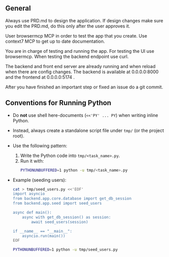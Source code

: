 ## General

Always use PRD.md to design the application.
If design changes make sure you edit the PRD.md, do this only after the user approves it.

User browsermcp MCP in order to test the app that you create.
Use context7 MCP to get up to date documentation.

You are in charge of testing and running the app.
For testing the UI use browsermcp.
When testing the backend endpoint use curl.

The backend and front end server are already running and when reload when there are config changes.
The backend is available at 0.0.0.0:8000 and the frontend at 0.0.0.0:5174 .





After you have finished an important step or fixed an issue do a git commit.








## Conventions for Running Python

- Do **not** use shell here-documents (`<<'PY' ... PY`) when writing inline Python.
- Instead, always create a standalone script file under `tmp/` (or the project root).
- Use the following pattern:

  1. Write the Python code into `tmp/<task_name>.py`.
  2. Run it with:
     ```bash
     PYTHONUNBUFFERED=1 python -u tmp/<task_name>.py
     ```

- Example (seeding users):

  ```bash
  cat > tmp/seed_users.py <<'EOF'
  import asyncio
  from backend.app.core.database import get_db_session
  from backend.app.seed import seed_users

  async def main():
      async with get_db_session() as session:
          await seed_users(session)

  if __name__ == "__main__":
      asyncio.run(main())
  EOF

  PYTHONUNBUFFERED=1 python -u tmp/seed_users.py
  